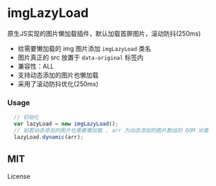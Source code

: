 # imgLazyLoad
原生JS实现的图片懒加载插件，默认加载首屏图片，滚动防抖(250ms)
+ 给需要懒加载的 img 图片添加 `imgLazyLoad` 类名
+ 图片真正的 src 放置于 `data-original` 标签内
+ 兼容性：ALL
+ 支持动态添加的图片也懒加载
+ 采用了滚动防抖优化(250ms)

### Usage
```javascript
  // 初始化
  var lazyLoad = new imgLazyLoad();
  // 如若动态添加的图片也需要懒加载 , arr 为动态添加的图片数组的 DOM 对象
  lazyLoad.dynamic(arr);
```

## MIT
License
